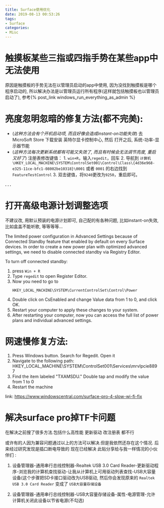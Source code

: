 ```yaml
---
title: Surface使用优化
date: 2019-08-13 00:53:26
tags:
- Surface
categories:
- Misc
---
```



# 触摸板某些三指或四指手势在某些app中无法使用

原因是触摸板的手势无法在以管理员启动的app中使用, 因为没找到触摸板是哪个程序启动的, 所以解决办法是以管理员运行所有程序(这样就包括触摸板也以管理员启动了), 参考{% post_link windows_run_everything_as_admin %}


# 亮度忽明忽暗的修复方法(都不完美):

- (*这种方法会有个开机启动项, 而且好像会造成instant-on功能失效*) 去 MicroSoft Store 下载安装 英特尔显卡控制中心, 然后 打开之后, 系统-功率-显示器节能
- (*这种方法每次更新系统都有可能又失效了, 而且有时候会无法调节亮度, 重启又好了*) 注册表修改键值：
	1\. `win+R`，输入`regedit`，回车
	2\. 导航到 `计算机\HKEY_LOCAL_MACHINE\SYSTEM\ControlSet001\Control\Class\{4d36e968-e325-11ce-bfc1-08002be10318}\0001` 或者 `0001` 的右边找到`FeatureTestControl`
	3\. 双击键值，将`9240`更改为`9250`，重启即可。

**. . .**<!-- more -->


# 打开高级电源计划调整选项

不建议改, 用默认预装的电源计划即可, 自己配的有各种问题, 比如instant-on失效, 比如盒盖不能听歌, 等等等等...

The limited power configuration in Advanced Settings because of Connected Standby feature that enabled by default on every Surface devices. In order to create a new power plan with optimized advanced settings, we need to disable connected standby via Registry Editor.

To turn off connected standby:

1. press `Win + R`
2. Type `regedit` to open Register Editor. 
3. Now you need to go to 
   ```
   HKEY_LOCAL_MACHINE\SYSTEM\CurrentControlSet\Control\Power
   ```
4. Double click on CsEnabled and change Value data from 1 to 0, and click OK.
5. Restart your computer to apply these changes to your system.
6. After restarting your computer, now you can access the full list of power plans and individual advanced settings.

	
# 网速慢修复方法:

1. Press Windows button. Search for Regedit. Open it
2. Navigate to the following path: HKEY_LOCAL_MACHINE\SYSTEM\ControlSet001\Services\mrvlpcie8897
3. Find the item labeled "TXAMSDU." Double tap and modify the value from 1 to 0
4. Restart the machine

link: https://www.windowscentral.com/surface-pro-4-slow-wi-fi-fix


# 解决surface pro掉TF卡问题

在解决之前搜了很多方法.包括什么高性能 更新驱动 改注册表 都不行

或许有的人因为兼容问题通过以上的方法可以解决.但是我依然还存在这个情况. 后来经过研究发现是插口断电导致的 现在已经解决 此贴分享给与我一样情况的小伙伴们 :

1. 设备管理器-通用串行总线控制器-Realtek USB 3.0 Card Reader-更新驱动程序-浏览我的计算机查找驱动-让我从计算机上可用驱动列表查找-USB大容量设备(这个步骤把SD卡接口驱动改为USB驱动, 然后你会发现原来的 `Realtek USB 3.0 Card Reader` 变成了 `USB大容量存储设备`

2. 设备管理器-通用串行总线控制器-USB大容量存储设备-属性-电源管理-允许计算机关闭此设备以节省电源(不勾选)